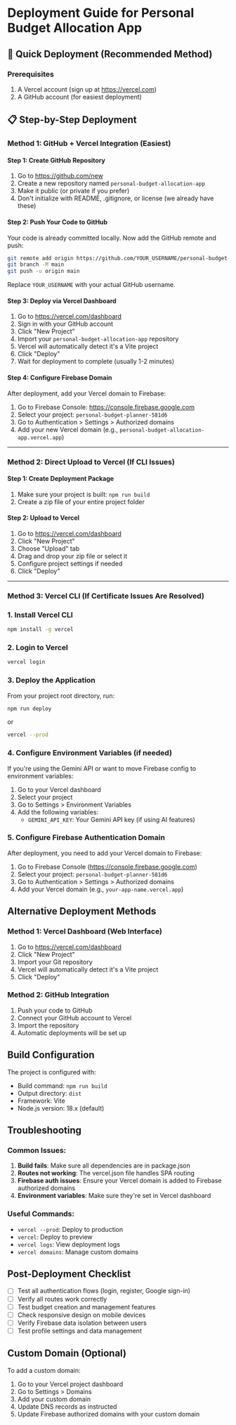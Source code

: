 # Deployment Guide for Personal Budget Allocation App

## 🚀 Quick Deployment (Recommended Method)

### Prerequisites
1. A Vercel account (sign up at https://vercel.com)
2. A GitHub account (for easiest deployment)

## 📋 Step-by-Step Deployment

### Method 1: GitHub + Vercel Integration (Easiest)

#### Step 1: Create GitHub Repository
1. Go to https://github.com/new
2. Create a new repository named `personal-budget-allocation-app`
3. Make it public (or private if you prefer)
4. Don't initialize with README, .gitignore, or license (we already have these)

#### Step 2: Push Your Code to GitHub
Your code is already committed locally. Now add the GitHub remote and push:

```bash
git remote add origin https://github.com/YOUR_USERNAME/personal-budget-allocation-app.git
git branch -M main
git push -u origin main
```

Replace `YOUR_USERNAME` with your actual GitHub username.

#### Step 3: Deploy via Vercel Dashboard
1. Go to https://vercel.com/dashboard
2. Sign in with your GitHub account
3. Click "New Project"
4. Import your `personal-budget-allocation-app` repository
5. Vercel will automatically detect it's a Vite project
6. Click "Deploy"
7. Wait for deployment to complete (usually 1-2 minutes)

#### Step 4: Configure Firebase Domain
After deployment, add your Vercel domain to Firebase:
1. Go to Firebase Console: https://console.firebase.google.com
2. Select your project: `personal-budget-planner-581d6`
3. Go to Authentication > Settings > Authorized domains
4. Add your new Vercel domain (e.g., `personal-budget-allocation-app.vercel.app`)

---

### Method 2: Direct Upload to Vercel (If CLI Issues)

#### Step 1: Create Deployment Package
1. Make sure your project is built: `npm run build`
2. Create a zip file of your entire project folder

#### Step 2: Upload to Vercel
1. Go to https://vercel.com/dashboard
2. Click "New Project"
3. Choose "Upload" tab
4. Drag and drop your zip file or select it
5. Configure project settings if needed
6. Click "Deploy"

---

### Method 3: Vercel CLI (If Certificate Issues Are Resolved)

### 1. Install Vercel CLI
```bash
npm install -g vercel
```

### 2. Login to Vercel
```bash
vercel login
```

### 3. Deploy the Application
From your project root directory, run:
```bash
npm run deploy
```
or
```bash
vercel --prod
```

### 4. Configure Environment Variables (if needed)
If you're using the Gemini API or want to move Firebase config to environment variables:

1. Go to your Vercel dashboard
2. Select your project
3. Go to Settings > Environment Variables
4. Add the following variables:
   - `GEMINI_API_KEY`: Your Gemini API key (if using AI features)

### 5. Configure Firebase Authentication Domain
After deployment, you need to add your Vercel domain to Firebase:

1. Go to Firebase Console (https://console.firebase.google.com)
2. Select your project: `personal-budget-planner-581d6`
3. Go to Authentication > Settings > Authorized domains
4. Add your Vercel domain (e.g., `your-app-name.vercel.app`)

## Alternative Deployment Methods

### Method 1: Vercel Dashboard (Web Interface)
1. Go to https://vercel.com/dashboard
2. Click "New Project"
3. Import your Git repository
4. Vercel will automatically detect it's a Vite project
5. Click "Deploy"

### Method 2: GitHub Integration
1. Push your code to GitHub
2. Connect your GitHub account to Vercel
3. Import the repository
4. Automatic deployments will be set up

## Build Configuration
The project is configured with:
- Build command: `npm run build`
- Output directory: `dist`
- Framework: Vite
- Node.js version: 18.x (default)

## Troubleshooting

### Common Issues:
1. **Build fails**: Make sure all dependencies are in package.json
2. **Routes not working**: The vercel.json file handles SPA routing
3. **Firebase auth issues**: Ensure your Vercel domain is added to Firebase authorized domains
4. **Environment variables**: Make sure they're set in Vercel dashboard

### Useful Commands:
- `vercel --prod`: Deploy to production
- `vercel`: Deploy to preview
- `vercel logs`: View deployment logs
- `vercel domains`: Manage custom domains

## Post-Deployment Checklist
- [ ] Test all authentication flows (login, register, Google sign-in)
- [ ] Verify all routes work correctly
- [ ] Test budget creation and management features
- [ ] Check responsive design on mobile devices
- [ ] Verify Firebase data isolation between users
- [ ] Test profile settings and data management

## Custom Domain (Optional)
To add a custom domain:
1. Go to your Vercel project dashboard
2. Go to Settings > Domains
3. Add your custom domain
4. Update DNS records as instructed
5. Update Firebase authorized domains with your custom domain
